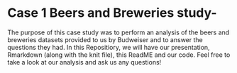 # Case 1 Beers and Breweries study-
The purpose of this case study was to perform an analysis of the beers and breweries datasets provided to us by Budweiser and to answer the questions they had. In this Repositiory, we will have our presentation, Rmarkdown (along with the knit file), this ReadME and our code. 
Feel free to take a look at our analysis and ask us any questions!
